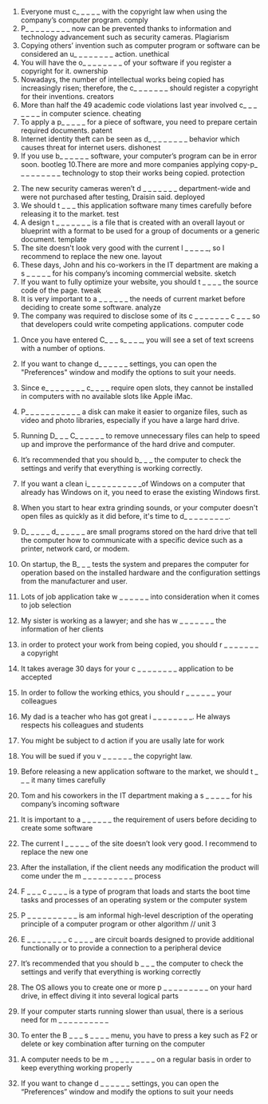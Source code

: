 <!-- unit1 -->
1. Everyone must c_ _ _ _ _ with the copyright law when using the company’s computer program.
    comply
2. P_ _ _ _ _ _ _ _ _ now can be prevented thanks to information and technology advancement such as security cameras.
    Plagiarism 
3. Copying others’ invention such as computer program or software can be considered an u_ _ _ _ _ _ _ _ action.
    unethical
4. You will have the o_ _ _ _ _ _ _ _ of your software if you register a copyright for it.
    ownership 
5. Nowadays, the number of intellectual works being copied has increasingly risen; therefore, the c_ _ _ _ _ _ _ should register a copyright for their inventions.
    creators 
6. More than half the 49 academic code violations last year involved c_ _ _ _ _ _ _ in computer science.
    cheating 
7. To apply a p_ _ _ _ _ for a piece of software, you need to prepare certain required documents.
    patent
8. Internet identity theft can be seen as d_ _ _ _ _ _ _ _ behavior which causes threat for internet users.
    dishonest 
9. If you use b_ _ _ _ _ _ software, your computer’s program can be in error soon.
    bootleg 
10.There are more and more companies applying copy-p_ _ _ _ _ _ _ _ _ technology to stop their works being copied.
    protection

<!-- unit2 -->
2. The new security cameras weren’t d _ _ _ _ _ _ _ department-wide and were not purchased after testing, Draisin said. 
    deployed   
3. We should t _ _ _ this application software many times carefully before releasing it to the market.
    test
4. A design t _ _ _ _ _ _ _ is a file that is created with an overall layout or blueprint with a format to be used for a group of documents or a generic document. 
    template
6. The site doesn't look very good with the current l _ _ _ _ _, so I recommend to replace the new one. 
    layout
7. These days, John and his co-workers in the IT department are making a s _ _ _ _ _ for his company’s incoming commercial website. 
    sketch
8. If you want to fully optimize your website, you should t _ _ _ _ the source code of the page. 
    tweak
9. It is very important to a _ _ _ _ _ _ the needs of current market before deciding to create some software. 
    analyze
10. The company was required to disclose some of its c _ _ _ _ _ _ _ c _ _ _ so that developers could write competing applications. 
    computer code


<!-- unit3 -->
1. Once you have entered C_ _ _ s_ _ _ _, you will see a set of text screens with a number of options.
    
2. If you want to change d_ _ _ _ _ _ settings, you can open the "Preferences" window and modify the options to suit your needs.

3. Since e_ _ _ _ _ _ _ _ c_ _ _ _ require open slots, they cannot be installed in computers with no available slots like Apple iMac.

4. P_ _ _ _ _ _ _ _ _ _ _ a disk can make it easier to organize files, such as video and photo libraries, especially if you have a large hard drive.

5. Running D_ _ _ C_ _ _ _ _ _ to remove unnecessary files can help to speed up and improve the performance of the hard drive and computer.

6. It’s recommended that you should b_ _ _ the computer to check the settings and verify that everything is working correctly.

7. If you want a clean i_ _ _ _ _ _ _ _ _ _ _of Windows on a computer that already has Windows on it, you need to erase the existing Windows first.

8. When you start to hear extra grinding sounds, or your computer doesn't open files as quickly as it did before, it's time to d_ _ _ _ _ _ _ _ _.

9. D_ _ _ _ _ d_ _ _ _ _ _ are small programs stored on the hard drive that tell the computer how to communicate with a specific device such as a printer, network card, or modem.

10. On startup, the B_ _ _ tests the system and prepares the computer for operation based on the installed hardware and the configuration settings from the manufacturer and user.


1.	Lots of job application take w _ _ _ _ _ _ into  consideration when it comes to job selection 
2.	My sister is working as a lawyer; and she has w _ _ _ _ _ _ _ the information of her clients
3.	in order to protect your work from being copied, you should r _ _ _ _ _ _ _ a copyright
4.	It takes average 30 days for your c _ _ _ _ _ _ _ _ application to be accepted
5.	In order to follow the working ethics, you should r _ _ _ _ _ _ your colleagues
6.	My dad is a teacher who has got great  i _ _ _ _ _ _ _ _. He always respects his colleagues and students
7.	You might be subject to d action if you are usally late for work
8.	You will be sued if you v _ _ _ _ _ _ the copyright law.

1.	Before releasing a new application software to the market, we should t _ _ _ it many times  carefully
2.	Tom and his coworkers in the IT department making a s _ _ _ _ _ for his company’s incoming software
3.	It is important to a _ _  _ _ _ _ the requirement of users before deciding to create some software
4.	The current l _ _ _ _ _ of the site doesn’t look very good. I recommend to replace the new one
5.	After the installation, if the client needs any modification the product will come under the m _ _ _ _ _ _ _ _ _ _  process
6.	F _ _ _ c _ _ _ _ is a type of program that loads and starts the boot time tasks and processes of an operating system or the computer system 
7.	P _ _ _ _ _ _ _ _ _ _ is am informal high-level description of the operating principle of a computer program or other algorithm
// unit 3
1.	E _ _ _ _ _ _ _ _ c _ _ _ _  are circuit boards designed to provide additional functionally or to provide a connection to a peripheral device
2.	It’s recommended that you should b _ _ _ the computer to check the settings and verify that everything is working correctly

4.	The OS allows you to create one or more p _ _ _ _ _ _ _ _ _ on your hard drive, in effect diving it into several logical parts
5.	If your computer starts running slower than usual, there is a serious need for m _ _ _ _ _ _ _ _ _ _
6.	To enter the B _ _ _ s _ _ _ _ menu, you have to press a key such as F2 or delete or key combination after turning on the computer
7.	A computer needs to be m _ _ _ _ _ _ _ _ _ on a regular basis in order to keep everything working properly
8.	If you want to change d _ _ _ _ _ _ settings, you can open the “Preferences” window and modify the options to suit your needs


